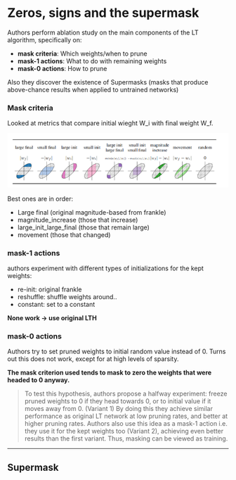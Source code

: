 # Zeros, signs and the supermask

Authors perform ablation study on the main components of the LT algorithm, specifically on:

- **mask criteria**: Which weights/when to prune
- **mask-1 actions**: What to do with remaining weights
- **mask-0 actions**: How to prune

Also they discover the existence of Supermasks (masks that produce above-chance results when applied to untrained networks)

### Mask criteria

Looked at metrics that compare initial wieght W_i with final weight W_f.

![alt text](./figs/Zeros_signs_and_the_supermask/mask-criteria.png "figure2, mask criteria")

Best ones are in order:

- Large final (original magnitude-based from frankle)
- magnitude_increase (those that increase)
- large_init_large_final (those that remain large)
- movement (those that changed)

### mask-1 actions

authors experiment with different types of initializations for the kept weights:

- re-init: original frankle
- reshuffle: shuffle weights around.. 
- constant: set to a constant

**None work -> use original LTH**

### mask-0 actions

Authors try to set pruned weights to initial random value instead of 0. 
Turns out this does not work, except for at high levels of sparsity. 

**The mask criterion used tends to mask to zero the weights that were headed to 0 anyway.**

> To test this hypothesis, authors propose a halfway experiment: freeze pruned weights to 0 if they head towards 0, or to initial value if it moves away from 0. (Variant 1) By doing this they achieve similar performance as original LT network at low pruning rates, and better at higher pruning rates. Authors also use this idea as a mask-1 action i.e. they use it for the kept weights too (Variant 2), achieving even better results than the first variant. Thus, masking can be viewed as training.

---

## Supermask

